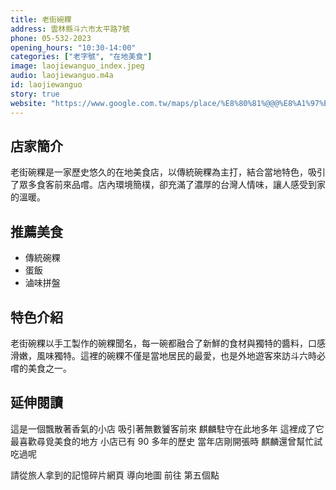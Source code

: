 ```yaml
---
title: 老街碗粿
address: 雲林縣斗六市太平路7號
phone: 05-532-2023
opening_hours: "10:30-14:00"
categories: ["老字號", "在地美食"]
image: laojiewanguo_index.jpeg
audio: laojiewanguo.m4a
id: laojiewanguo
story: true
website: "https://www.google.com.tw/maps/place/%E8%80%81%@@@%E8%A1%97%E7%A2%97%E7%B2%BF/@23.7082044,120.5407231,18z/data=!4m6!3m5!1s0x346ec83b6d4d6d65:0x84946171efc71597!8m2!3d23.7082001!4d120.5414796!16s%2Fg%2F1wyc2234?authuser=1&entry=ttu&g_ep=EgoyMDI0MTIxMS4wIKXMDSoJLDEwMjExMjMzSAFQAw%3D%3D"
---
```


## 店家簡介

老街碗粿是一家歷史悠久的在地美食店，以傳統碗粿為主打，結合當地特色，吸引了眾多食客前來品嚐。店內環境簡樸，卻充滿了濃厚的台灣人情味，讓人感受到家的溫暖。

## 推薦美食

- 傳統碗粿
- 蛋飯
- 滷味拼盤

## 特色介紹

老街碗粿以手工製作的碗粿聞名，每一碗都融合了新鮮的食材與獨特的醬料，口感滑嫩，風味獨特。這裡的碗粿不僅是當地居民的最愛，也是外地遊客來訪斗六時必嚐的美食之一。

## 延伸閱讀

這是一個飄散著香氣的小店
吸引著無數饕客前來
麒麟駐守在此地多年
這裡成了它最喜歡尋覓美食的地方
小店已有 90 多年的歷史
當年店剛開張時
麒麟還曾幫忙試吃過呢

請從旅人拿到的記憶碎片網頁
導向地圖
前往 第五個點